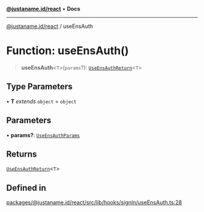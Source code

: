 [**@justaname.id/react**](../README.md) • **Docs**

***

[@justaname.id/react](../globals.md) / useEnsAuth

# Function: useEnsAuth()

> **useEnsAuth**\<`T`\>(`params`?): [`UseEnsAuthReturn`](../interfaces/UseEnsAuthReturn.md)\<`T`\>

## Type Parameters

• **T** *extends* `object` = `object`

## Parameters

• **params?**: [`UseEnsAuthParams`](../interfaces/UseEnsAuthParams.md)

## Returns

[`UseEnsAuthReturn`](../interfaces/UseEnsAuthReturn.md)\<`T`\>

## Defined in

[packages/@justaname.id/react/src/lib/hooks/signIn/useEnsAuth.ts:28](https://github.com/JustaName-id/JustaName-sdk/blob/dc845c10af242e3ca87d95ef392516ac0bfa8b95/packages/@justaname.id/react/src/lib/hooks/signIn/useEnsAuth.ts#L28)

